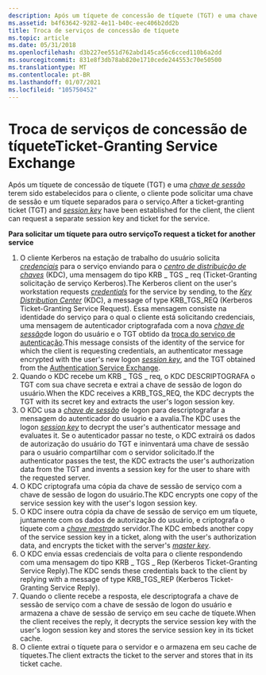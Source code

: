 ```yaml
---
description: Após um tíquete de concessão de tíquete (TGT) e uma chave de sessão terem sido estabelecidos para o cliente, o cliente pode solicitar uma chave de sessão e um tíquete separados para o serviço.
ms.assetid: b4f63642-9282-4e11-b40c-eec406b2dd2b
title: Troca de serviços de concessão de tíquete
ms.topic: article
ms.date: 05/31/2018
ms.openlocfilehash: d3b227ee551d762abd145ca56c6cced110b6a2dd
ms.sourcegitcommit: 831e8f3db78ab820e1710cede244553c70e50500
ms.translationtype: MT
ms.contentlocale: pt-BR
ms.lasthandoff: 01/07/2021
ms.locfileid: "105750452"
---
```

# <a name="ticket-granting-service-exchange"></a><span data-ttu-id="93346-103">Troca de serviços de concessão de tíquete</span><span class="sxs-lookup"><span data-stu-id="93346-103">Ticket-Granting Service Exchange</span></span>

<span data-ttu-id="93346-104">Após um tíquete de concessão de tíquete (TGT) e uma [*chave de sessão*](../secgloss/s-gly.md) terem sido estabelecidos para o cliente, o cliente pode solicitar uma chave de sessão e um tíquete separados para o serviço.</span><span class="sxs-lookup"><span data-stu-id="93346-104">After a ticket-granting ticket (TGT) and [*session key*](../secgloss/s-gly.md) have been established for the client, the client can request a separate session key and ticket for the service.</span></span>

<span data-ttu-id="93346-105">**Para solicitar um tíquete para outro serviço**</span><span class="sxs-lookup"><span data-stu-id="93346-105">**To request a ticket for another service**</span></span>

1.  <span data-ttu-id="93346-106">O cliente Kerberos na estação de trabalho do usuário solicita [*credenciais*](../secgloss/c-gly.md) para o serviço enviando para o [*centro de distribuição de chaves*](../secgloss/k-gly.md) (KDC), uma mensagem do tipo KRB \_ TGS \_ req (Ticket-Granting solicitação de serviço Kerberos).</span><span class="sxs-lookup"><span data-stu-id="93346-106">The Kerberos client on the user's workstation requests [*credentials*](../secgloss/c-gly.md) for the service by sending, to the [*Key Distribution Center*](../secgloss/k-gly.md) (KDC), a message of type KRB\_TGS\_REQ (Kerberos Ticket-Granting Service Request).</span></span> <span data-ttu-id="93346-107">Essa mensagem consiste na identidade do serviço para o qual o cliente está solicitando credenciais, uma mensagem de autenticador criptografada com a nova [*chave de sessão*](../secgloss/s-gly.md)de logon do usuário e o TGT obtido da [troca do serviço de autenticação](authentication-service-exchange.md).</span><span class="sxs-lookup"><span data-stu-id="93346-107">This message consists of the identity of the service for which the client is requesting credentials, an authenticator message encrypted with the user's new logon [*session key*](../secgloss/s-gly.md), and the TGT obtained from the [Authentication Service Exchange](authentication-service-exchange.md).</span></span>
2.  <span data-ttu-id="93346-108">Quando o KDC recebe um KRB \_ TGS \_ req, o KDC DESCRIPTOGRAFA o TGT com sua chave secreta e extrai a chave de sessão de logon do usuário.</span><span class="sxs-lookup"><span data-stu-id="93346-108">When the KDC receives a KRB\_TGS\_REQ, the KDC decrypts the TGT with its secret key and extracts the user's logon session key.</span></span>
3.  <span data-ttu-id="93346-109">O KDC usa a [*chave de sessão*](../secgloss/s-gly.md) de logon para descriptografar a mensagem do autenticador do usuário e a avalia.</span><span class="sxs-lookup"><span data-stu-id="93346-109">The KDC uses the logon [*session key*](../secgloss/s-gly.md) to decrypt the user's authenticator message and evaluates it.</span></span> <span data-ttu-id="93346-110">Se o autenticador passar no teste, o KDC extrairá os dados de autorização do usuário do TGT e ininventará uma chave de sessão para o usuário compartilhar com o servidor solicitado.</span><span class="sxs-lookup"><span data-stu-id="93346-110">If the authenticator passes the test, the KDC extracts the user's authorization data from the TGT and invents a session key for the user to share with the requested server.</span></span>
4.  <span data-ttu-id="93346-111">O KDC criptografa uma cópia da chave de sessão de serviço com a chave de sessão de logon do usuário.</span><span class="sxs-lookup"><span data-stu-id="93346-111">The KDC encrypts one copy of the service session key with the user's logon session key.</span></span>
5.  <span data-ttu-id="93346-112">O KDC insere outra cópia da chave de sessão de serviço em um tíquete, juntamente com os dados de autorização do usuário, e criptografa o tíquete com a [*chave mestra*](../secgloss/m-gly.md)do servidor.</span><span class="sxs-lookup"><span data-stu-id="93346-112">The KDC embeds another copy of the service session key in a ticket, along with the user's authorization data, and encrypts the ticket with the server's [*master key*](../secgloss/m-gly.md).</span></span>
6.  <span data-ttu-id="93346-113">O KDC envia essas credenciais de volta para o cliente respondendo com uma mensagem do tipo KRB \_ TGS \_ Rep (Kerberos Ticket-Granting Service Reply).</span><span class="sxs-lookup"><span data-stu-id="93346-113">The KDC sends these credentials back to the client by replying with a message of type KRB\_TGS\_REP (Kerberos Ticket-Granting Service Reply).</span></span>
7.  <span data-ttu-id="93346-114">Quando o cliente recebe a resposta, ele descriptografa a chave de sessão de serviço com a chave de sessão de logon do usuário e armazena a chave de sessão de serviço em seu cache de tíquete.</span><span class="sxs-lookup"><span data-stu-id="93346-114">When the client receives the reply, it decrypts the service session key with the user's logon session key and stores the service session key in its ticket cache.</span></span>
8.  <span data-ttu-id="93346-115">O cliente extrai o tíquete para o servidor e o armazena em seu cache de tíquetes.</span><span class="sxs-lookup"><span data-stu-id="93346-115">The client extracts the ticket to the server and stores that in its ticket cache.</span></span>

 

 
